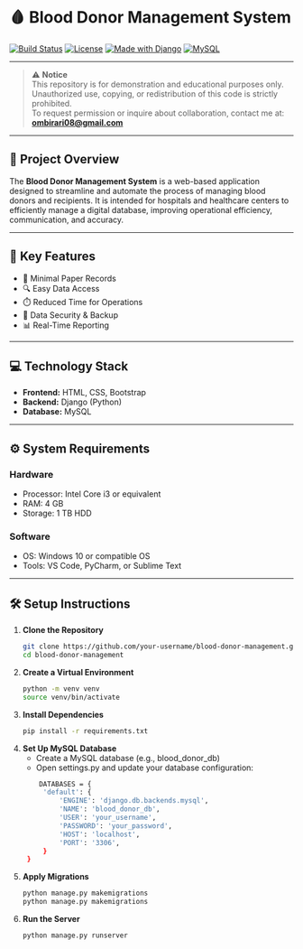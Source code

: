 # 🩸 Blood Donor Management System

[![Build Status](https://img.shields.io/badge/build-passing-brightgreen)](#)
[![License](https://img.shields.io/badge/license-Custom--Restricted-red)](#)
[![Made with Django](https://img.shields.io/badge/built%20with-Django-092E20.svg)](https://www.djangoproject.com/)
[![MySQL](https://img.shields.io/badge/database-MySQL-blue.svg)](https://www.mysql.com/)

---

> ⚠️ **Notice**  
> This repository is for demonstration and educational purposes only.  
> Unauthorized use, copying, or redistribution of this code is strictly prohibited.  
> To request permission or inquire about collaboration, contact me at: **ombirari08@gmail.com**

---

## 📌 Project Overview

The **Blood Donor Management System** is a web-based application designed to streamline and automate the process of managing blood donors and recipients. It is intended for hospitals and healthcare centers to efficiently manage a digital database, improving operational efficiency, communication, and accuracy.

---

## 🚀 Key Features

- 📁 Minimal Paper Records  
- 🔍 Easy Data Access  
- ⏱️ Reduced Time for Operations  
- 🔐 Data Security & Backup  
- 📊 Real-Time Reporting

---

## 💻 Technology Stack

- **Frontend:** HTML, CSS, Bootstrap  
- **Backend:** Django (Python)  
- **Database:** MySQL

---

## ⚙️ System Requirements

### Hardware
- Processor: Intel Core i3 or equivalent  
- RAM: 4 GB  
- Storage: 1 TB HDD  

### Software
- OS: Windows 10 or compatible OS  
- Tools: VS Code, PyCharm, or Sublime Text  

---

## 🛠️ Setup Instructions

1. **Clone the Repository**
   ```bash
   git clone https://github.com/your-username/blood-donor-management.git
   cd blood-donor-management

2. **Create a Virtual Environment**
   ```bash
   python -m venv venv
   source venv/bin/activate
3. **Install Dependencies**
   ```bash
   pip install -r requirements.txt
4. **Set Up MySQL Database**
   - Create a MySQL database (e.g., blood_donor_db)
   - Open settings.py and update your database configuration:  
   ```bash
       DATABASES = {
        'default': {
            'ENGINE': 'django.db.backends.mysql',
            'NAME': 'blood_donor_db',
            'USER': 'your_username',
            'PASSWORD': 'your_password',
            'HOST': 'localhost',
            'PORT': '3306',
        }
    }
5. **Apply Migrations**
   ```bash
   python manage.py makemigrations
   python manage.py makemigrations
2. **Run the Server**
   ```bash
   python manage.py runserver

   
